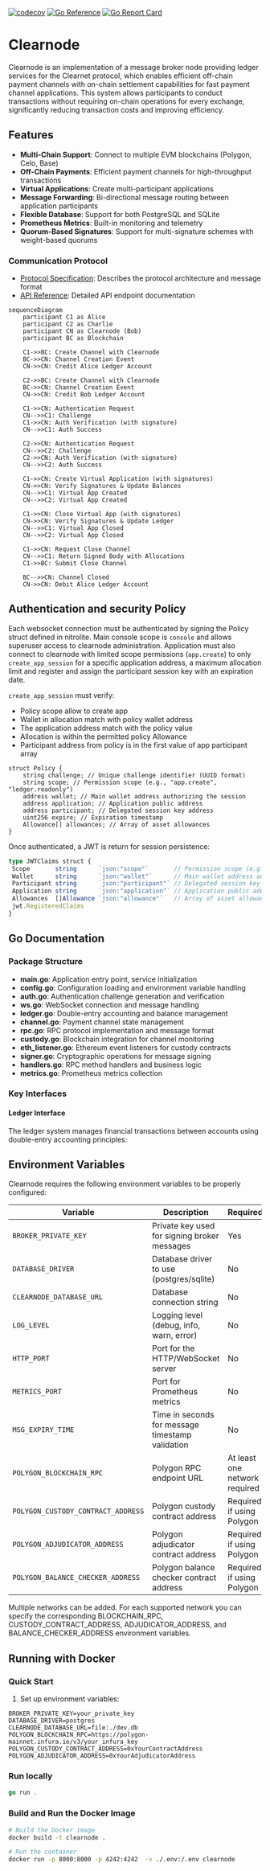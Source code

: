 [![codecov](https://codecov.io/github/erc7824/nitrolite/graph/badge.svg)](https://codecov.io/github/erc7824/nitrolite)
[![Go Reference](https://pkg.go.dev/badge/github.com/erc7824/nitrolite/clearnode.svg)](https://pkg.go.dev/github.com/erc7824/nitrolite/clearnode)
[![Go Report Card](https://goreportcard.com/badge/github.com/erc7824/nitrolite/clearnode)](https://goreportcard.com/report/github.com/erc7824/nitrolite/clearnode)

# Clearnode

Clearnode is an implementation of a message broker node providing ledger services for the Clearnet protocol, which enables efficient off-chain payment channels with on-chain settlement capabilities for fast payment channel applications. This system allows participants to conduct transactions without requiring on-chain operations for every exchange, significantly reducing transaction costs and improving efficiency.

## Features

- **Multi-Chain Support**: Connect to multiple EVM blockchains (Polygon, Celo, Base)
- **Off-Chain Payments**: Efficient payment channels for high-throughput transactions
- **Virtual Applications**: Create multi-participant applications
- **Message Forwarding**: Bi-directional message routing between application participants
- **Flexible Database**: Support for both PostgreSQL and SQLite
- **Prometheus Metrics**: Built-in monitoring and telemetry
- **Quorum-Based Signatures**: Support for multi-signature schemes with weight-based quorums

### Communication Protocol

- [Protocol Specification](docs/Clearnode.protocol.md): Describes the protocol architecture and message format
- [API Reference](docs/API.md): Detailed API endpoint documentation

```mermaid
sequenceDiagram
    participant C1 as Alice
    participant C2 as Charlie
    participant CN as Clearnode (Bob)
    participant BC as Blockchain

    C1->>BC: Create Channel with Clearnode
    BC->>CN: Channel Creation Event
    CN->>CN: Credit Alice Ledger Account

    C2->>BC: Create Channel with Clearnode
    BC->>CN: Channel Creation Event
    CN->>CN: Credit Bob Ledger Account

    C1->>CN: Authentication Request
    CN-->>C1: Challenge
    C1->>CN: Auth Verification (with signature)
    CN-->>C1: Auth Success

    C2->>CN: Authentication Request
    CN-->>C2: Challenge
    C2->>CN: Auth Verification (with signature)
    CN-->>C2: Auth Success

    C1->>CN: Create Virtual Application (with signatures)
    CN->>CN: Verify Signatures & Update Balances
    CN-->>C1: Virtual App Created
    CN-->>C2: Virtual App Created

    C1->>CN: Close Virtual App (with signatures)
    CN->>CN: Verify Signatures & Update Ledger
    CN-->>C1: Virtual App Closed
    CN-->>C2: Virtual App Closed

    C1->>CN: Request Close Channel
    CN-->>C1: Return Signed Body with Allocations
    C1->>BC: Submit Close Channel

    BC-->>CN: Channel Closed
    CN->>CN: Debit Alice Ledger Account

```

## Authentication and security Policy

Each websocket connection must be authenticated by signing the Policy struct defined in nitrolite.
Main console scope is `console` and allows superuser access to clearnode administration.
Application must also connect to clearnode with limited scope permissions (`app.create`) to only `create_app_session`
for a specific application address, a maximum allocation limit and register and assign the participant session key
with an expiration date.

`create_app_session` must verify:

- Policy scope allow to create app
- Wallet in allocation match with policy wallet address
- The application address match with the policy value
- Allocation is within the permitted policy Allowance
- Participant address from policy is in the first value of app participant array

```solidity
struct Policy {
    string challenge; // Unique challenge identifier (UUID format)
    string scope; // Permission scope (e.g., "app.create", "ledger.readonly")
    address wallet; // Main wallet address authorizing the session
    address application; // Application public address
    address participant; // Delegated session key address
    uint256 expire; // Expiration timestamp
    Allowance[] allowances; // Array of asset allowances
}
```

Once authenticated, a JWT is return for session persistence:

```typescript
type JWTClaims struct {
 Scope       string      `json:"scope"`       // Permission scope (e.g., "app.create", "ledger.readonly")
 Wallet      string      `json:"wallet"`      // Main wallet address authorizing the session
 Participant string      `json:"participant"` // Delegated session key address
 Application string      `json:"application"` // Application public address
 Allowances  []Allowance `json:"allowance"`   // Array of asset allowances
 jwt.RegisteredClaims
}
```

## Go Documentation

### Package Structure

- **main.go**: Application entry point, service initialization
- **config.go**: Configuration loading and environment variable handling
- **auth.go**: Authentication challenge generation and verification
- **ws.go**: WebSocket connection and message handling
- **ledger.go**: Double-entry accounting and balance management
- **channel.go**: Payment channel state management
- **rpc.go**: RPC protocol implementation and message format
- **custody.go**: Blockchain integration for channel monitoring
- **eth_listener.go**: Ethereum event listeners for custody contracts
- **signer.go**: Cryptographic operations for message signing
- **handlers.go**: RPC method handlers and business logic
- **metrics.go**: Prometheus metrics collection

### Key Interfaces

#### Ledger Interface

The ledger system manages financial transactions between accounts using double-entry accounting principles:

## Environment Variables

Clearnode requires the following environment variables to be properly configured:

| Variable | Description | Required | Default |
|----------|-------------|----------|---------|
| `BROKER_PRIVATE_KEY` | Private key used for signing broker messages | Yes | - |
| `DATABASE_DRIVER` | Database driver to use (postgres/sqlite) | No | sqlite |
| `CLEARNODE_DATABASE_URL` | Database connection string | No | clearnode.db |
| `LOG_LEVEL` | Logging level (debug, info, warn, error) | No | info |
| `HTTP_PORT` | Port for the HTTP/WebSocket server | No | 8000 |
| `METRICS_PORT` | Port for Prometheus metrics | No | 4242 |
| `MSG_EXPIRY_TIME` | Time in seconds for message timestamp validation | No | 60 |
| `POLYGON_BLOCKCHAIN_RPC` | Polygon RPC endpoint URL | At least one network required | - |
| `POLYGON_CUSTODY_CONTRACT_ADDRESS` | Polygon custody contract address | Required if using Polygon | - |
| `POLYGON_ADJUDICATOR_ADDRESS` | Polygon adjudicator contract address | Required if using Polygon | - |
| `POLYGON_BALANCE_CHECKER_ADDRESS` | Polygon balance checker contract address | Required if using Polygon | - |

Multiple networks can be added. For each supported network you can specify the corresponding BLOCKCHAIN_RPC, CUSTODY_CONTRACT_ADDRESS, ADJUDICATOR_ADDRESS, and BALANCE_CHECKER_ADDRESS environment variables.

## Running with Docker

### Quick Start

1. Set up environment variables:

```
BROKER_PRIVATE_KEY=your_private_key
DATABASE_DRIVER=postgres
CLEARNODE_DATABASE_URL=file:./dev.db 
POLYGON_BLOCKCHAIN_RPC=https://polygon-mainnet.infura.io/v3/your_infura_key
POLYGON_CUSTODY_CONTRACT_ADDRESS=0xYourContractAddress
POLYGON_ADJUDICATOR_ADDRESS=0xYourAdjudicatorAddress
```

### Run locally

```go
go run .
```

### Build and Run the Docker Image

```bash
# Build the Docker image
docker build -t clearnode .

# Run the container
docker run -p 8000:8000 -p 4242:4242  -v ./.env:/.env clearnode
```
